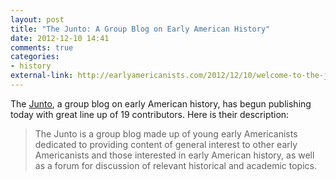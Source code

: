 ```yaml
---
layout: post
title: "The Junto: A Group Blog on Early American History"
date: 2012-12-10 14:41
comments: true
categories: 
- history
external-link: http://earlyamericanists.com/2012/12/10/welcome-to-the-junto/ 
---
```


The [Junto][], a group blog on early American history, has begun
publishing today with great line up of 19 contributors. Here is their
description:

> The Junto is a group blog made up of young early Americanists
> dedicated to providing content of general interest to other early
> Americanists and those interested in early American history, as well
> as a forum for discussion of relevant historical and academic topics.

  [Junto]: http://earlyamericanists.com/2012/12/10/welcome-to-the-junto/
